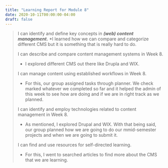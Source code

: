 ```yaml
---
title: "Learning Report for Module 8"
date: 2020-10-11T00:00:00-04:00
draft: false
---
```

 >  I can identify and define key concepts in ***(web) content management.*** 
 > *I learned how we can compare and categorize different CMS but it is something that is really hard to do. 
 >
 >  I can describe and compare content management systems in Week 8. 
 > * I explored different CMS out there like Drupla and WIX. 
 >
 > I can manage content using established workflows in Week 8. 
 > * For this, our group assigned tasks through planner. We check marked whatever we completed so far and it helped the admin of this week to see how are doing and if we are in right track as we planned.
 >
 > I can identify and employ technologies related to content management in Week 8.
 > * As mentioned, I explored Drupal and WIX. With that being said, our group planned how we are going to do our mmid-semester projects and when we are going to submit it.
 >
 >  I can find and use resources for self-directed learning. 
 > * For this, I went to searched articles to find more about the CMS that we are learning.
